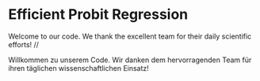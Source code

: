 # Efficient Probit Regression

Welcome to our code. We thank the excellent team for their daily scientific efforts! //

Willkommen zu unserem Code. Wir danken dem hervorragenden Team für ihren täglichen wissenschaftlichen Einsatz!
